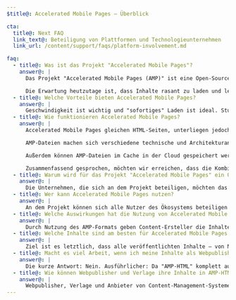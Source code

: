 ```yaml
---
$title@: Accelerated Mobile Pages – Überblick

cta:
  title@: Next FAQ
  link_text@: Beteiligung von Plattformen und Technologieunternehmen
  link_url: /content/support/faqs/platform-involvement.md

faq:
  - title@: Was ist das Projekt "Accelerated Mobile Pages"?
    answer@: |
      Das Projekt "Accelerated Mobile Pages (AMP)" ist eine Open-Source-Initiative, die aus Diskussionen zwischen Webpublishern, Verlagen und Technologieunternehmen entstand. Ausgangspunkt war die Frage, wie das komplette Ökosystem für mobile Inhalte für alle – Webpublisher und Verlage, Verbraucherplattformen, Ersteller und Nutzer – optimiert werden kann.

      Die Erwartung heutzutage ist, dass Inhalte rasant zu laden und leicht zu navigieren sind. Die Realität sieht anders aus: Der Ladevorgang kann schon einmal mehrere Sekunden dauern oder er wird erst gar nicht beendet, weil der Nutzer die langsame Seite verlässt. Accelerated Mobile Pages sind Webseiten, die vom Design her praktisch augenblicklich geladen sind. Damit sind sie ein wichtiger Schritt in Richtung eines besseren mobilen Webs für alle.
  - title@: Welche Vorteile bieten Accelerated Mobile Pages?
    answer@: |
      Geschwindigkeit ist wichtig und "sofortiges" Laden ist ideal. Studien haben gezeigt, dass langsame Seiten zu mehr Abbrüchen des Ladevorgangs führen. Mit dem AMP-Format wird das Lesen verschiedener Inhalte und die Interaktion mit ihnen deutlich angenehmer. Aber es geht uns nicht nur um Geschwindigkeit und Leistung. Wir wollen auch eine optimierte Verteilung fördern, damit Webpublisher und Verlage das Potenzial des offenen Webs nutzen und ihre Inhalte überall (plattform- und appübergreifend) zeigen können. So haben sie die Möglichkeit, mit Anzeigen und Abos mehr Umsatz zu erzielen.
  - title@: Wie funktionieren Accelerated Mobile Pages?
    answer@: |
      Accelerated Mobile Pages gleichen HTML-Seiten, unterliegen jedoch Einschränkungen hinsichtlich der technischen Funktionen. Diese sind in der Open-Source-Spezifikation für AMP definiert. Genau wie alle anderen Webseiten können Accelerated Mobile Pages in sämtlichen Webbrowsern oder App-WebViews geladen werden.

      AMP-Dateien machen sich verschiedene technische und Architekturansätze zunutze, bei denen Geschwindigkeit im Vordergrund steht und die so eine schnellere Nutzererfahrung bewirken. AMP-Entwicklern steht eine umfangreiche und ständig wachsende Bibliothek mit Webkomponenten zur Verfügung, die die Einbettung von Rich-Media-Objekten wie Videos und Beiträgen in sozialen Medien und Werbung und die Erfassung von Analysedaten ermöglichen. Ziel ist es hierbei nicht, das Erscheinungsbild von Inhalten zu vereinheitlichen, sondern ein Seiten übergreifendes technisches Kernstück aufzubauen und so die Ladezeiten zu verkürzen.

      Außerdem können AMP-Dateien im Cache in der Cloud gespeichert werden, um die Zeit zu verkürzen, bis die Inhalte auf Mobilgeräten von Nutzern bereitgestellt sind. Durch Nutzung des AMP-Formats geben Content-Ersteller die Inhalte Ihrer AMP-Dateien zum Speichern im Cache durch Drittanbieter frei. So behalten Webpublisher und Verlage die Kontrolle über ihre Inhalte, Plattformen können jedoch diese Inhalte problemlos im Cache speichern oder spiegeln, um ihren Nutzern optimale Ladezeiten zu bieten. Google stellt hierfür einen Cache bereit, der für alle kostenlos ist. Alle AMP-Dateien werden im [AMP-Cache von Google](https://developers.google.com/amp/cache/) gespeichert. Andere Unternehmen haben die Möglichkeit, eigene AMP-Caches zu erstellen.

      Zusammenfassend gesprochen, möchten wir erreichen, dass die Kombination aus eingeschränkten technischen Funktionen und einem Verteilsystem, das auf Caching beruht, zu leistungsstärkeren Seiten und einer optimierten Entwicklung von Zielgruppen für Webpublisher und Verlage führt.
  - title@: Warum wird für das Projekt "Accelerated Mobile Pages" ein Open-Source-Ansatz genutzt?
    answer@: |
      Die Unternehmen, die sich an dem Projekt beteiligen, möchten das mobile Web für alle optimieren – nicht nur für eine Plattform, eine Art von Technologie oder für bestimmte Webpublisher und Verlage. Bei einem Open-Source-Projekt haben alle die Möglichkeit, ihre Ideen und ihren Code zum Beschleunigen des Webs miteinander zu teilen. Wir sind noch am Anfang und freuen uns auf die Webpublisher, Verlage und Technologieunternehmen, die sich uns vielleicht noch anschließen werden.
  - title@: Wer kann Accelerated Mobile Pages nutzen?
    answer@: |
      An dem Projekt können sich alle Nutzer des Ökosystems beteiligen – Webpublisher, Verlage, Verbraucherplattformen und Ersteller. Informationen zu einigen der Unternehmen und Websites, die AMP bereits nutzen, [finden Sie hier](/who).
  - title@: Welche Auswirkungen hat die Nutzung von Accelerated Mobile Pages?
    answer@: |
      Durch Nutzung des AMP-Formats geben Content-Ersteller die Inhalte Ihrer AMP-Dateien zum Crawlen, Indexieren und Darstellen (gemäß Robots-Exclusion-Protokoll) sowie zum Speichern im Cache durch Drittanbieter frei.
  - title@: Welche Inhalte sind am besten für Accelerated Mobile Pages geeignet?
    answer@: |
      Ziel ist es letztlich, dass alle veröffentlichten Inhalte – von Nachrichten über Videos, Blogs und Fotos bis hin zu GIFs – mit Accelerated Mobile Pages funktionieren.
  - title@: Macht es viel Arbeit, wenn ich meine Inhalte als Webpublisher oder Verlag für Accelerated Mobile Pages anpassen möchte?
    answer@: |
      Die kurze Antwort: Nein. Ausführlicher: Da "AMP-HTML" komplett auf vorhandenen Webtechnologien aufbaut, entspricht der Entwicklungsprozess der Vorgehensweise, die Webpublisher und Verlage bereits heute praktizieren. Webpublisher und Verlage können sich auf GitHub mit der AMP-HTML-Spezifikation vertraut machen. Wenn Sie bereits mit dem aktuellen Verfahren vertraut sind, müssen Sie nicht viel dazulernen.
  - title@: Wie können Webpublisher und Verlage ihre Inhalte in AMP-HTML übertragen?
    answer@: |
      Webpublisher, Verlage und Anbieter von Content-Management-Systemen (CMS) können eine Integration mit ihrem CMS entwickeln, um AMP-Inhalte zu generieren. Das Unternehmen Automattic hat bereits ein [WordPress-AMP-Plug-in](https://wordpress.org/plugins/amp/) veröffentlicht und wir hoffen, dass alle CMS-Anbieter AMP-HTML-Seiten unterstützen werden.
---
```

